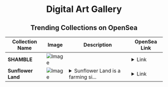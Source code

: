 <div align="center">

# Digital Art Gallery

## Trending Collections on OpenSea

| Collection Name                       | Image                                                                                     | Description                       | OpenSea Link                                                                                          |
|---------------------------------------|-------------------------------------------------------------------------------------------|-----------------------------------|--------------------------------------------------------------------------------------------------------|
| **SHAMBLE** | ![Image](https://i.seadn.io/s/raw/files/a8eadc5de0e9bc750d8b3f77cc5dca75.png?w=500&auto=format?w=200&auto=format) |  | <details><summary>Link</summary>[SHAMBLE](https://opensea.io/collection/shamble-1)</details> |
| **Sunflower Land** | ![Image](https://i.seadn.io/s/raw/files/bb1a9be499453bb51b1838865a629618.png?w=500&auto=format?w=200&auto=format) | <details><summary>Sunflower Land is a farming si...</summary>Sunflower Land is a farming simulator game on Polygon.Players must plant crops, chop wood, mine rocks and much more in their search for exotic and rare resources. The best part: every resource is tokenised on the Blockchain!There is no pre-sale of items. All items in this collection are earned through gameplay and listed by the players.</details> | <details><summary>Link</summary>[Sunflower Land](https://opensea.io/collection/sunflower-land-41)</details> |

</div>
